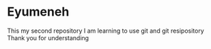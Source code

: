 # Eyumeneh
This my second repository
I am learning to use git and git resipository 
Thank you for understanding
